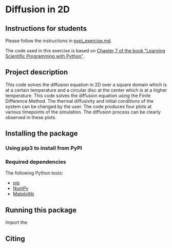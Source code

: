 # Diffusion in 2D

## Instructions for students

Please follow the instructions in [pypi_exercise.md](https://github.com/RSE-102/Lecture-Material/blob/main/03_packaging/pypi_exercise.md).

The code used in this exercise is based on [Chapter 7 of the book "Learning Scientific Programming with Python"](https://scipython.com/book/chapter-7-matplotlib/examples/the-two-dimensional-diffusion-equation/).

## Project description

This code solves the diffusion equation in 2D over a square domain which is at a certain temperature and a circular disc at the center which is at a higher temperature. This code solves the diffusion equation using the Finite Difference Method. The thermal diffusivity and initial conditions of the system can be changed by the user. The code produces four plots at various timepoints of the simulation. The diffusion process can be clearly observed in these plots.

## Installing the package

### Using pip3 to install from PyPI

### Required dependencies

The following Python tools:
- [pip](https://pypi.org/project/pip/)
- [NumPy](https://numpy.org/)
- [Matplotlib](https://matplotlib.org/)

## Running this package

Import the 

## Citing
